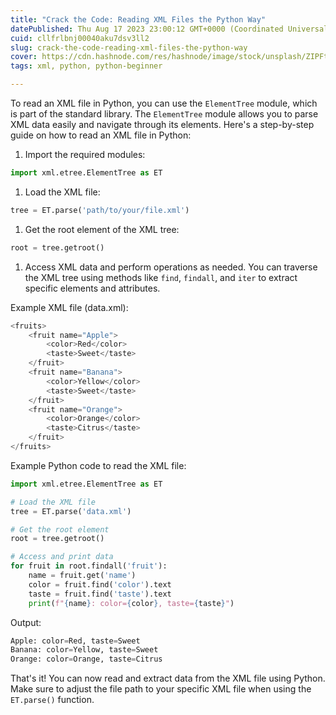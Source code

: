 ```yaml
---
title: "Crack the Code: Reading XML Files the Python Way"
datePublished: Thu Aug 17 2023 23:00:12 GMT+0000 (Coordinated Universal Time)
cuid: cllfrlbnj00040aku7dsv3ll2
slug: crack-the-code-reading-xml-files-the-python-way
cover: https://cdn.hashnode.com/res/hashnode/image/stock/unsplash/ZIPFteu-R8k/upload/20894a23d4fb78d2ba4dc1da49f60a52.jpeg
tags: xml, python, python-beginner

---
```


To read an XML file in Python, you can use the `ElementTree` module, which is part of the standard library. The `ElementTree` module allows you to parse XML data easily and navigate through its elements. Here's a step-by-step guide on how to read an XML file in Python:

1. Import the required modules:
    

```python
import xml.etree.ElementTree as ET
```

1. Load the XML file:
    

```python
tree = ET.parse('path/to/your/file.xml')
```

1. Get the root element of the XML tree:
    

```python
root = tree.getroot()
```

1. Access XML data and perform operations as needed. You can traverse the XML tree using methods like `find`, `findall`, and `iter` to extract specific elements and attributes.
    

Example XML file (data.xml):

```python
<fruits>
    <fruit name="Apple">
        <color>Red</color>
        <taste>Sweet</taste>
    </fruit>
    <fruit name="Banana">
        <color>Yellow</color>
        <taste>Sweet</taste>
    </fruit>
    <fruit name="Orange">
        <color>Orange</color>
        <taste>Citrus</taste>
    </fruit>
</fruits>
```

Example Python code to read the XML file:

```python
import xml.etree.ElementTree as ET

# Load the XML file
tree = ET.parse('data.xml')

# Get the root element
root = tree.getroot()

# Access and print data
for fruit in root.findall('fruit'):
    name = fruit.get('name')
    color = fruit.find('color').text
    taste = fruit.find('taste').text
    print(f"{name}: color={color}, taste={taste}")
```

Output:

```python
Apple: color=Red, taste=Sweet
Banana: color=Yellow, taste=Sweet
Orange: color=Orange, taste=Citrus
```

That's it! You can now read and extract data from the XML file using Python. Make sure to adjust the file path to your specific XML file when using the `ET.parse()` function.